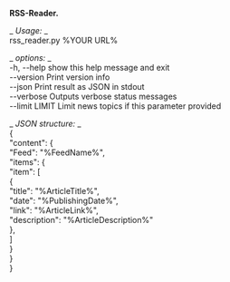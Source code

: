 **RSS-Reader.**
  
_ _Usage:_ _  
rss_reader.py %YOUR URL%
  
_ _options:_ _  
  -h, --help     show this help message and exit  
  --version      Print version info  
  --json         Print result as JSON in stdout  
  --verbose      Outputs verbose status messages  
  --limit LIMIT  Limit news topics if this parameter provided  
  
_ _JSON structure:_ _  
{  
    "content": {  
        "Feed": "%FeedName%",  
        "items": {  
            "item": [  
                {  
                    "title": "%ArticleTitle%",  
                    "date": "%PublishingDate%",  
                    "link": "%ArticleLink%",  
                    "description": "%ArticleDescription%"  
                },  
            ]  
        }  
    }  
}  
